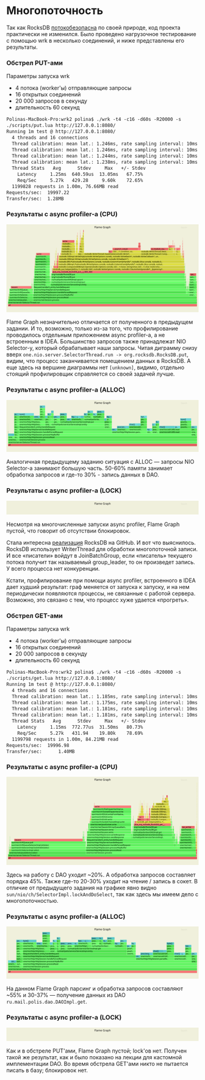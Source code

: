 # Многопоточность

Так как RocksDB [потокобезопасна](https://github.com/facebook/rocksdb/wiki/RocksDB-FAQ#basic-readwrite) по своей природе, код проекта практически не изменился. Было проведено нагрузочное тестирование с помощью wrk в несколько соединений, и ниже представлены его результаты.

### Обстрел PUT-ами

Параметры запуска wrk
- 4 потока (worker'ы) отправляющие запросы
- 16 открытых соединений
- 20 000 запросов в секунду
- длительность 60 секунд

```text
Polinas-MacBook-Pro:wrk2 polina$ ./wrk -t4 -c16 -d60s -R20000 -s ./scripts/put.lua http://127.0.0.1:8080/
Running 1m test @ http://127.0.0.1:8080/
  4 threads and 16 connections
  Thread calibration: mean lat.: 1.246ms, rate sampling interval: 10ms
  Thread calibration: mean lat.: 1.246ms, rate sampling interval: 10ms
  Thread calibration: mean lat.: 1.244ms, rate sampling interval: 10ms
  Thread calibration: mean lat.: 1.238ms, rate sampling interval: 10ms
  Thread Stats   Avg      Stdev     Max   +/- Stdev
    Latency     1.25ms  640.59us  13.05ms   67.75%
    Req/Sec     5.27k   429.28     9.60k    72.65%
  1199828 requests in 1.00m, 76.66MB read
Requests/sec:  19997.22
Transfer/sec:  1.28MB
```

### Результаты с async profiler-а (CPU)
![Результаты с async profiler-а (CPU)](assets/stage_2/chart_put_cpu.svg)

Flame Graph незначительно отличается от полученного в предыдущем задании. И то, возможно, только из-за того, что профилирование проводилось отдельным приложением async profiler-a, а не встроенным в IDEA. Большинство запросов также принадлежат NIO Selector-у, который обрабатывает наши запросы. Читая диграмму снизу вверх `one.nio.server.SelectorThread.run -> org.rocksdb.RocksDB.put`, видим, что процесс заканчивается помещением данных в RocksDB. А еще здесь на вершине диаграммы нет `[unknown]`, видимо, отдельно стоящий профилировщик справляется со своей задачей лучше.

### Результаты с async profiler-а (ALLOC)
![Результаты с async profiler-а (ALLOC)](assets/stage_2/chart_put_alloc.svg)

Аналогичная предыдущему заданию ситуация с ALLOC — запросы NIO Selector-а занимают большую часть. 50-60% памяти занимает обработка запросов и где-то 30% - запись данных в DAO.

### Результаты с async profiler-a (LOCK)

![Результаты с async profiler-a (LOCK)](assets/stage_2/chart_put_lock.svg)

Несмотря на многочисленные запуски async profiler, Flame Graph пустой, что говорит об отсутствии блокировок. 

Стала интересна [реализация](https://github.com/facebook/rocksdb/blob/master/db/db_impl/db_impl_write.cc) RocksDB на GitHub. И вот что выяснилось. RocksDB использует WriterThread для обработки многопоточной записи. И все «писатели» войдут в JoinBatchGroup, если «писатель» текущего потока получит так называемый group_leader, то он произведет запись. У всего процесса нет конкуренции.

Кстати, профилирование при помощи async profiler, встроенного в IDEA дает худший результат: граф меняется от запуска к запуску, и на нем периодически появляются процессы, не связанные с работой сервера. Возможно, это связано с тем, что процесс хуже удается «прогреть».

### Обстрел GET-ами

Параметры запуска wrk
- 4 потока (worker'ы) отправляющие запросы
- 16 открытых соединений
- 20 000 запросов в секунду
- длительность 60 секунд

```text
Polinas-MacBook-Pro:wrk2 polina$ ./wrk -t4 -c16 -d60s -R20000 -s ./scripts/get.lua http://127.0.0.1:8080/
Running 1m test @ http://127.0.0.1:8080/
  4 threads and 16 connections
  Thread calibration: mean lat.: 1.185ms, rate sampling interval: 10ms
  Thread calibration: mean lat.: 1.175ms, rate sampling interval: 10ms
  Thread calibration: mean lat.: 1.181ms, rate sampling interval: 10ms
  Thread calibration: mean lat.: 1.181ms, rate sampling interval: 10ms
  Thread Stats   Avg      Stdev     Max   +/- Stdev
    Latency     1.15ms  772.77us  31.50ms   80.73%
    Req/Sec     5.27k   431.94    19.80k    78.69%
  1199798 requests in 1.00m, 84.21MB read
Requests/sec:  19996.98
Transfer/sec:      1.40MB
```

### Результаты с async profiler-а (CPU)
![Результаты с async profiler-а (CPU)](assets/stage_2/chart_get_cpu.svg)

Здесь на работу с DAO уходит ~20%. А обработка запросов составляет порядка 45%. Также где-то 20-30% уходит на чтение / запись в сокет. В отличие от предыдущего задания на графике явно видно `sun/nio/ch/SelectorImpl.lockAndDoSelect`, так как здесь мы имеем дело с многопоточностью.

### Результаты с async profiler-а (ALLOC)
![Результаты с async profiler-а (ALLOC)](assets/stage_2/chart_get_alloc.svg)

На данном Flame Graph парсинг и обработка запросов составляют ~55% и 30-37% — получение данных из DAO `ru.mail.polis.dao.DAOImpl.get`.

### Результаты с async profiler-a (LOCK)

![Результаты с async profiler-a (LOCK)](assets/stage_2/chart_get_lock.svg)

Как и в обстреле PUT'ами, Flame Graph пустой; lock'ов нет. Получен такой же результат, как и было показано на лекции для кастомной имплементации DAO. Во время обстрела GET'ами никто не пытается писать в базу; блокировок нет.